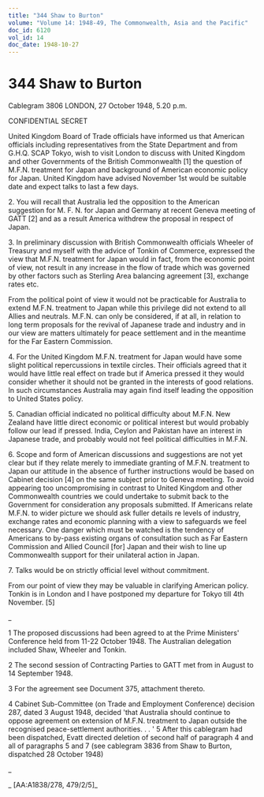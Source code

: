 ```yaml
---
title: "344 Shaw to Burton"
volume: "Volume 14: 1948-49, The Commonwealth, Asia and the Pacific"
doc_id: 6120
vol_id: 14
doc_date: 1948-10-27
---
```


# 344 Shaw to Burton

Cablegram 3806 LONDON, 27 October 1948, 5.20 p.m.

CONFIDENTIAL SECRET

United Kingdom Board of Trade officials have informed us that American officials including representatives from the State Department and from G.H.Q. SCAP Tokyo, wish to visit London to discuss with United Kingdom and other Governments of the British Commonwealth [1] the question of M.F.N. treatment for Japan and background of American economic policy for Japan. United Kingdom have advised November 1st would be suitable date and expect talks to last a few days.

2\. You will recall that Australia led the opposition to the American suggestion for M. F. N. for Japan and Germany at recent Geneva meeting of GATT [2] and as a result America withdrew the proposal in respect of Japan.

3\. In preliminary discussion with British Commonwealth officials Wheeler of Treasury and myself with the advice of Tonkin of Commerce, expressed the view that M.F.N. treatment for Japan would in fact, from the economic point of view, not result in any increase in the flow of trade which was governed by other factors such as Sterling Area balancing agreement [3], exchange rates etc.

From the political point of view it would not be practicable for Australia to extend M.F.N. treatment to Japan while this privilege did not extend to all Allies and neutrals. M.F.N. can only be considered, if at all, in relation to long term proposals for the revival of Japanese trade and industry and in our view are matters ultimately for peace settlement and in the meantime for the Far Eastern Commission.

4\. For the United Kingdom M.F.N. treatment for Japan would have some slight political repercussions in textile circles. Their officials agreed that it would have little real effect on trade but if America pressed it they would consider whether it should not be granted in the interests of good relations. In such circumstances Australia may again find itself leading the opposition to United States policy.

5\. Canadian official indicated no political difficulty about M.F.N. New Zealand have little direct economic or political interest but would probably follow our lead if pressed. India, Ceylon and Pakistan have an interest in Japanese trade, and probably would not feel political difficulties in M.F.N.

6\. Scope and form of American discussions and suggestions are not yet clear but if they relate merely to immediate granting of M.F.N. treatment to Japan our attitude in the absence of further instructions would be based on Cabinet decision [4] on the same subject prior to Geneva meeting. To avoid appearing too uncompromising in contrast to United Kingdom and other Commonwealth countries we could undertake to submit back to the Government for consideration any proposals submitted. If Americans relate M.F.N. to wider picture we should ask fuller details re levels of industry, exchange rates and economic planning with a view to safeguards we feel necessary. One danger which must be watched is the tendency of Americans to by-pass existing organs of consultation such as Far Eastern Commission and Allied Council [for] Japan and their wish to line up Commonwealth support for their unilateral action in Japan.

7\. Talks would be on strictly official level without commitment.

From our point of view they may be valuable in clarifying American policy. Tonkin is in London and I have postponed my departure for Tokyo till 4th November. [5]

_

1 The proposed discussions had been agreed to at the Prime Ministers' Conference held from 11-22 October 1948. The Australian delegation included Shaw, Wheeler and Tonkin.

2 The second session of Contracting Parties to GATT met from in August to 14 September 1948.

3 For the agreement see Document 375, attachment thereto.

4 Cabinet Sub-Committee (on Trade and Employment Conference) decision 287, dated 3 August 1948, decided 'that Australia should continue to oppose agreement on extension of M.F.N. treatment to Japan outside the recognised peace-settlement authorities. . . ' 5 After this cablegram had been dispatched, Evatt directed deletion of second half of paragraph 4 and all of paragraphs 5 and 7 (see cablegram 3836 from Shaw to Burton, dispatched 28 October 1948)

_

_ [AA:A1838/278, 479/2/5]_
